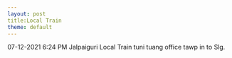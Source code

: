 ```yaml
---
layout: post
title:Local Train
theme: default
---
```

07-12-2021 6:24 PM Jalpaiguri Local Train tuni tuang office tawp in to Slg.
